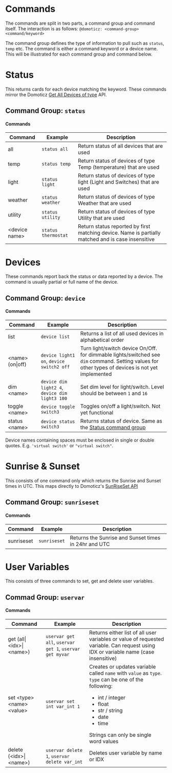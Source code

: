 # Commands

The commands are split in two parts, a command group and command itself. The interaction is as follows:
`@domoticz: <command-group> <command/keyword>`

The command group defines the type of information to pull such as `status`, `temp` etc. The command is either a command keyword or a device name. 
This will be illustrated for each command group and command below.

# <a name='cgStatus'></a>Status

This returns cards for each device matching the keyword. These commands mirror the Domoticz [Get All Devices of type](https://www.domoticz.com/wiki/Domoticz_API/JSON_URL%27s#Get_all_devices_of_a_certain_type) API.

## Command Group: `status`

#### Commands

| Command | Example | Description |
|---------|---------|-------------|
| all | `status all` | Return status of all devices that are used |
| temp | `status temp` |  Return status of devices of type Temp (temperature) that are used |
| light| `status light` |  Return status of devices of type light (Light and Switches) that are used |
| weather | `status weather` |  Return status of devices of type Weather that are used |
| utility | `status utility` |  Return status of devices of type Utility that are used |
| \<device name\> | `status thermostat` |  Return status reported by first matching device. Name is partially matched and is case insensitive |

# Devices

These commands report back the status or data reported by a device. The command is usually partial or full name of the device.

## Command Group: `device`

#### Commands

| Command | Example | Description |
|---------|---------|-------------|
| list | `device list` | Returns a list of all used devices in alphabetical order |
| \<name\> (on\|off) | `device light1 on`, `device switch2 off` | Turn light/switch device On/Off. for dimmable lights/switched see `dim` command. Setting values for other types of devices is not yet implemented |
| dim \<name\> <level> | `device dim light2 4`, `device dim light3 100` | Set dim level for light/switch. Level should be between `1` and `16` |
| toggle \<name\> | `device toggle switch3` | Toggles on/off a light/switch. Not yet functional |
| status \<name\> | `device status switch3` | Returns status of device. Same as the [Status command group](#cgStatus) | 

Device names containing spaces must be enclosed in single or double quotes. E.g. `'virtual switch'` or `"virtual switch"`.

# Sunrise & Sunset

This consists of one command only which returns the Sunrise and Sunset times in UTC. This maps directly to Domoticz's [SunRiseSet API](https://www.domoticz.com/wiki/Domoticz_API/JSON_URL%27s#Get_sunrise_and_sunset_times)

## Command Group: `sunriseset`

#### Commands

| Command | Example | Description |
|---------|---------|-------------|
| sunriseset | `sunriseset` | Returns the Sunrise and Sunset times in 24hr and UTC |

# User Variables

This consists of three commands to set, get and delete user variables. 

## Commad Group: `uservar`

#### Commands

| Command | Example | Description |
|---------|---------|-------------|
| get (all\|\<idx\>\|\<name\>) | `uservar get all`, `uservar get 1`, `uservar get myvar` | Returns either list of all user variables or value of requested variable. Can request using IDX or variable name (case insensitive) |
| set \<type\> \<name\> \<value\> | `uservar set int var_int 1` | Creates or updates variable called `name` with `value` as `type`. `type` can be one of the following:<ul><li>int / integer</li><li>float</li><li>str / string</li><li>date</li><li>time</li> </ul> Strings can only be single word values |
| delete (\<idx\>\|\<name\>) | `uservar delete 1`, `uservar delete var_int` | Deletes user variable by name or IDX |
